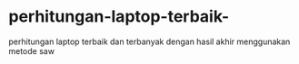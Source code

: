 # perhitungan-laptop-terbaik-
perhitungan laptop terbaik dan terbanyak dengan hasil akhir menggunakan metode saw
